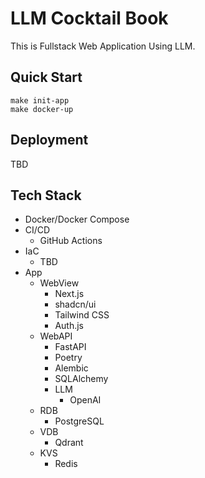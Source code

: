 # LLM Cocktail Book

This is Fullstack Web Application Using LLM.

## Quick Start

```
make init-app
make docker-up
```

## Deployment

TBD


## Tech Stack

* Docker/Docker Compose
* CI/CD
    * GitHub Actions
* IaC
    * TBD
* App
    * WebView
        * Next.js
        * shadcn/ui
        * Tailwind CSS
        * Auth.js
    * WebAPI
        * FastAPI
        * Poetry
        * Alembic
        * SQLAlchemy
        * LLM
            * OpenAI
    * RDB
        * PostgreSQL
    * VDB
        * Qdrant
    * KVS
        * Redis

